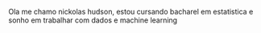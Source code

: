Ola me chamo nickolas hudson, estou cursando bacharel em estatistica e sonho em trabalhar com dados e machine learning
